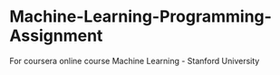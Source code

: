 # Machine-Learning-Programming-Assignment
For coursera online course Machine Learning - Stanford University
